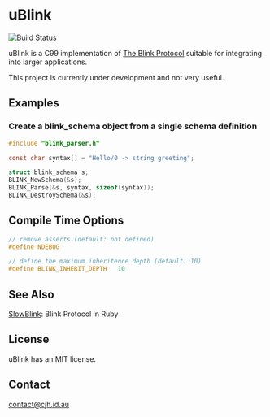 uBlink
=======

[![Build Status](https://travis-ci.org/cjhdev/ublink.svg?branch=master)](https://travis-ci.org/cjhdev/ublink)

uBlink is a C99 implementation of [The Blink Protocol](http://www.blinkprotocol.org/ "The Blink Protocol") suitable for integrating into larger applications.

This project is currently under development and not very useful.

## Examples

### Create a blink_schema object from a single schema definition

~~~c
#include "blink_parser.h"

const char syntax[] = "Hello/0 -> string greeting";

struct blink_schema s;
BLINK_NewSchema(&s);
BLINK_Parse(&s, syntax, sizeof(syntax));
BLINK_DestroySchema(&s);
~~~

## Compile Time Options

~~~c
// remove asserts (default: not defined)
#define NDEBUG

// define the maximum inheritence depth (default: 10)
#define BLINK_INHERIT_DEPTH   10
~~~

## See Also

[SlowBlink](https://github.com/cjhdev/slow_blink "SlowBlink"): Blink Protocol in Ruby

## License

uBlink has an MIT license.

## Contact

contact@cjh.id.au
    
